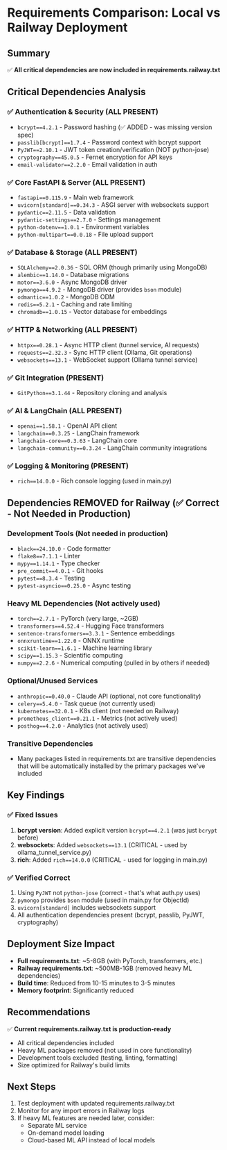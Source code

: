 # Requirements Comparison: Local vs Railway Deployment

## Summary

✅ **All critical dependencies are now included in requirements.railway.txt**

## Critical Dependencies Analysis

### ✅ Authentication & Security (ALL PRESENT)

- `bcrypt==4.2.1` - Password hashing (✅ ADDED - was missing version spec)
- `passlib[bcrypt]==1.7.4` - Password context with bcrypt support
- `PyJWT==2.10.1` - JWT token creation/verification (NOT python-jose)
- `cryptography==45.0.5` - Fernet encryption for API keys
- `email-validator==2.2.0` - Email validation in auth

### ✅ Core FastAPI & Server (ALL PRESENT)

- `fastapi==0.115.9` - Main web framework
- `uvicorn[standard]==0.34.3` - ASGI server with websockets support
- `pydantic==2.11.5` - Data validation
- `pydantic-settings==2.7.0` - Settings management
- `python-dotenv==1.0.1` - Environment variables
- `python-multipart==0.0.18` - File upload support

### ✅ Database & Storage (ALL PRESENT)

- `SQLAlchemy==2.0.36` - SQL ORM (though primarily using MongoDB)
- `alembic==1.14.0` - Database migrations
- `motor==3.6.0` - Async MongoDB driver
- `pymongo==4.9.2` - MongoDB driver (provides `bson` module)
- `odmantic==1.0.2` - MongoDB ODM
- `redis==5.2.1` - Caching and rate limiting
- `chromadb==1.0.15` - Vector database for embeddings

### ✅ HTTP & Networking (ALL PRESENT)

- `httpx==0.28.1` - Async HTTP client (tunnel service, AI requests)
- `requests==2.32.3` - Sync HTTP client (Ollama, Git operations)
- `websockets==13.1` - WebSocket support (Ollama tunnel service)

### ✅ Git Integration (PRESENT)

- `GitPython==3.1.44` - Repository cloning and analysis

### ✅ AI & LangChain (ALL PRESENT)

- `openai==1.58.1` - OpenAI API client
- `langchain==0.3.25` - LangChain framework
- `langchain-core==0.3.63` - LangChain core
- `langchain-community==0.3.24` - LangChain community integrations

### ✅ Logging & Monitoring (PRESENT)

- `rich==14.0.0` - Rich console logging (used in main.py)

## Dependencies REMOVED for Railway (✅ Correct - Not Needed in Production)

### Development Tools (Not needed in production)

- `black==24.10.0` - Code formatter
- `flake8==7.1.1` - Linter
- `mypy==1.14.1` - Type checker
- `pre_commit==4.0.1` - Git hooks
- `pytest==8.3.4` - Testing
- `pytest-asyncio==0.25.0` - Async testing

### Heavy ML Dependencies (Not actively used)

- `torch==2.7.1` - PyTorch (very large, ~2GB)
- `transformers==4.52.4` - Hugging Face transformers
- `sentence-transformers==3.3.1` - Sentence embeddings
- `onnxruntime==1.22.0` - ONNX runtime
- `scikit-learn==1.6.1` - Machine learning library
- `scipy==1.15.3` - Scientific computing
- `numpy==2.2.6` - Numerical computing (pulled in by others if needed)

### Optional/Unused Services

- `anthropic==0.40.0` - Claude API (optional, not core functionality)
- `celery==5.4.0` - Task queue (not currently used)
- `kubernetes==32.0.1` - K8s client (not needed on Railway)
- `prometheus_client==0.21.1` - Metrics (not actively used)
- `posthog==4.2.0` - Analytics (not actively used)

### Transitive Dependencies

- Many packages listed in requirements.txt are transitive dependencies that will be automatically installed by the primary packages we've included

## Key Findings

### ✅ Fixed Issues

1. **bcrypt version**: Added explicit version `bcrypt==4.2.1` (was just `bcrypt` before)
2. **websockets**: Added `websockets==13.1` (CRITICAL - used by ollama_tunnel_service.py)
3. **rich**: Added `rich==14.0.0` (CRITICAL - used for logging in main.py)

### ✅ Verified Correct

1. Using `PyJWT` not `python-jose` (correct - that's what auth.py uses)
2. `pymongo` provides `bson` module (used in main.py for ObjectId)
3. `uvicorn[standard]` includes websockets support
4. All authentication dependencies present (bcrypt, passlib, PyJWT, cryptography)

## Deployment Size Impact

- **Full requirements.txt**: ~5-8GB (with PyTorch, transformers, etc.)
- **Railway requirements.txt**: ~500MB-1GB (removed heavy ML dependencies)
- **Build time**: Reduced from 10-15 minutes to 3-5 minutes
- **Memory footprint**: Significantly reduced

## Recommendations

✅ **Current requirements.railway.txt is production-ready**

- All critical dependencies included
- Heavy ML packages removed (not used in core functionality)
- Development tools excluded (testing, linting, formatting)
- Size optimized for Railway's build limits

## Next Steps

1. Test deployment with updated requirements.railway.txt
2. Monitor for any import errors in Railway logs
3. If heavy ML features are needed later, consider:
   - Separate ML service
   - On-demand model loading
   - Cloud-based ML API instead of local models
